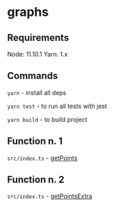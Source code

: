 # graphs

## Requirements
Node: 11.10.1
Yarn: 1.x

## Commands
`yarn` - install all deps

`yarn test` - to run all tests with jest

`yarn build` - to build project

## Function n. 1
`src/index.ts` - [getPoints](https://github.com/mantovanig/graphs/blob/master/src/index.ts#L78)

## Function n. 2
`src/index.ts` - [getPointsExtra](https://github.com/mantovanig/graphs/blob/master/src/index.ts#L127)